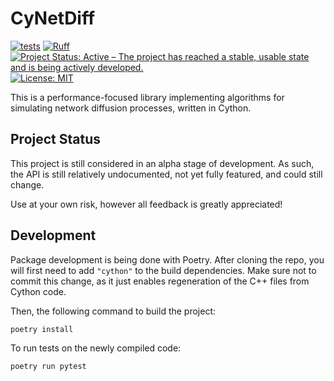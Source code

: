 # CyNetDiff
[![tests](https://github.com/eliotwrobson/CyNetDiff/actions/workflows/tests.yml/badge.svg)](https://github.com/eliotwrobson/CyNetDiff/actions/workflows/tests.yml)
[![Ruff](https://img.shields.io/endpoint?url=https://raw.githubusercontent.com/astral-sh/ruff/main/assets/badge/v2.json)](https://github.com/astral-sh/ruff)
[![Project Status: Active – The project has reached a stable, usable state and is being actively developed.](https://www.repostatus.org/badges/latest/active.svg)](https://www.repostatus.org/#active)
[![License: MIT](https://img.shields.io/badge/License-MIT-yellow.svg)](https://opensource.org/licenses/MIT)

This is a performance-focused library implementing algorithms for simulating network
diffusion processes, written in Cython.

## Project Status

This project is still considered in an alpha stage of development. As such,
the API is still relatively undocumented, not yet fully featured, and
could still change.

Use at your own risk, however all feedback is greatly appreciated!

## Development

Package development is being done with Poetry. After cloning the repo,
you will first need to add `"cython"` to the build dependencies.
Make sure not to commit this change, as it just enables regeneration
of the C++ files from Cython code.

Then, the following command to build the project:
```
poetry install
```

To run tests on the newly compiled code:
```
poetry run pytest
```
